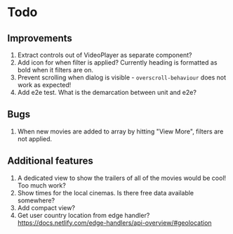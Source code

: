 # Todo

## Improvements

1. Extract controls out of VideoPlayer as separate component?
1. Add icon for when filter is applied? Currently heading is formatted as bold when it filters are on.
1. Prevent scrolling when dialog is visible - `overscroll-behaviour` does not work as expected!
1. Add e2e test. What is the demarcation between unit and e2e?

## Bugs

1. When new movies are added to array by hitting "View More", filters are not applied.

## Additional features

1. A dedicated view to show the trailers of all of the movies would be cool! Too much work?
1. Show times for the local cinemas. Is there free data available somewhere?
1. Add compact view?
1. Get user country location from edge handler? <https://docs.netlify.com/edge-handlers/api-overview/#geolocation>
